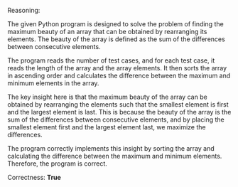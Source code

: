 Reasoning:

The given Python program is designed to solve the problem of finding the maximum beauty of an array that can be obtained by rearranging its elements. The beauty of the array is defined as the sum of the differences between consecutive elements.

The program reads the number of test cases, and for each test case, it reads the length of the array and the array elements. It then sorts the array in ascending order and calculates the difference between the maximum and minimum elements in the array.

The key insight here is that the maximum beauty of the array can be obtained by rearranging the elements such that the smallest element is first and the largest element is last. This is because the beauty of the array is the sum of the differences between consecutive elements, and by placing the smallest element first and the largest element last, we maximize the differences.

The program correctly implements this insight by sorting the array and calculating the difference between the maximum and minimum elements. Therefore, the program is correct.

Correctness: **True**